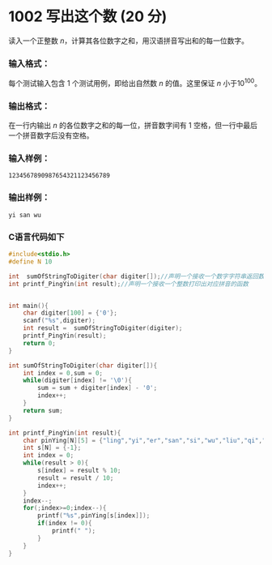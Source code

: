# 1002 写出这个数 (20 分)

读入一个正整数 $n$，计算其各位数字之和，用汉语拼音写出和的每一位数字。

### 输入格式：

每个测试输入包含 1 个测试用例，即给出自然数 $n$ 的值。这里保证 $n$ 小于$10^{100}$。

### 输出格式：

在一行内输出 $n$ 的各位数字之和的每一位，拼音数字间有 1 空格，但一行中最后一个拼音数字后没有空格。

### 输入样例：

```in
1234567890987654321123456789
```

### 输出样例：

```out
yi san wu
```
### C语言代码如下
```c
#include<stdio.h> 
#define N 10

int  sumOfStringToDigiter(char digiter[]);//声明一个接收一个数字字符串返回数字字符串之和的函数 
int printf_PingYin(int result);//声明一个接收一个整数打印出对应拼音的函数 


int main(){
	char digiter[100] = {'0'};
	scanf("%s",digiter);
	int result =  sumOfStringToDigiter(digiter);
	printf_PingYin(result);
	return 0;
}

int sumOfStringToDigiter(char digiter[]){
	int index = 0,sum = 0;
	while(digiter[index] != '\0'){
		sum = sum + digiter[index] - '0';
		index++;
	}
	return sum;
}

int printf_PingYin(int result){
	char pinYing[N][5] = {"ling","yi","er","san","si","wu","liu","qi","ba","jiu"};
	int s[N] = {-1};
	int index = 0;
	while(result > 0){
		s[index] = result % 10;
		result = result / 10;
		index++;
	}
	index--;
	for(;index>=0;index--){
		printf("%s",pinYing[s[index]]);
		if(index != 0){
			printf(" ");
		}
	}	
}
```